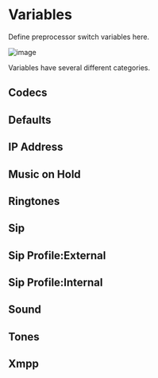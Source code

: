 # Variables

Define preprocessor switch variables here.

![image](../_static/images/advanced/fusionpbx_advanced_variables.jpg)

Variables have several different categories.

## Codecs

## Defaults

## IP Address

## Music on Hold

## Ringtones

## Sip

## Sip Profile:External

## Sip Profile:Internal

## Sound

## Tones

## Xmpp
